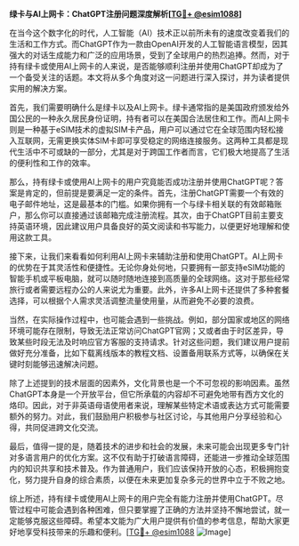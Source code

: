 **绿卡与AI上网卡：ChatGPT注册问题深度解析[[TG💪+ @esim1088](https://t.me/s/esim1088)]**

在当今这个数字化的时代，人工智能（AI）技术正以前所未有的速度改变着我们的生活和工作方式。而ChatGPT作为一款由OpenAI开发的人工智能语言模型，因其强大的对话生成能力和广泛的应用场景，受到了全球用户的热烈追捧。然而，对于持有绿卡或使用AI上网卡的人来说，是否能够顺利注册并使用ChatGPT却成为了一个备受关注的话题。本文将从多个角度对这一问题进行深入探讨，并为读者提供实用的解决方案。

首先，我们需要明确什么是绿卡以及AI上网卡。绿卡通常指的是美国政府颁发给外国公民的一种永久居民身份证明，持有者可以在美国合法居住和工作。而AI上网卡则是一种基于eSIM技术的虚拟SIM卡产品，用户可以通过它在全球范围内轻松接入互联网，无需更换实体SIM卡即可享受稳定的网络连接服务。这两种工具都是现代生活中不可或缺的一部分，尤其是对于跨国工作者而言，它们极大地提高了生活的便利性和工作的效率。

那么，持有绿卡或使用AI上网卡的用户究竟能否成功注册并使用ChatGPT呢？答案是肯定的，但前提是要满足一定的条件。首先，注册ChatGPT需要一个有效的电子邮件地址，这是最基本的门槛。如果你拥有一个与绿卡相关联的有效邮箱账户，那么你可以直接通过该邮箱完成注册流程。其次，由于ChatGPT目前主要支持英语环境，因此建议用户具备良好的英文阅读和书写能力，以便更好地理解和使用这款工具。

接下来，让我们来看看如何利用AI上网卡来辅助注册和使用ChatGPT。AI上网卡的优势在于其灵活性和便捷性。无论你身处何地，只要拥有一部支持eSIM功能的智能手机或平板电脑，就可以随时随地连接到高质量的全球网络。这对于那些经常旅行或者需要远程办公的人来说尤为重要。此外，许多AI上网卡还提供了多种套餐选择，可以根据个人需求灵活调整流量使用量，从而避免不必要的浪费。

当然，在实际操作过程中，也可能会遇到一些挑战。例如，部分国家或地区的网络环境可能存在限制，导致无法正常访问ChatGPT官网；又或者由于时区差异，导致某些时段无法及时响应官方客服的支持请求。针对这些问题，我们建议用户提前做好充分准备，比如下载离线版本的教程文档、设置备用联系方式等，以确保在关键时刻能够迅速解决问题。

除了上述提到的技术层面的因素外，文化背景也是一个不可忽视的影响因素。虽然ChatGPT本身是一个开放平台，但它所承载的内容却不可避免地带有西方文化的烙印。因此，对于非英语母语使用者来说，理解某些特定术语或表达方式可能需要额外的努力。对此，我们鼓励用户积极参与社区讨论，与其他用户分享经验和心得，共同促进跨文化交流。

最后，值得一提的是，随着技术的进步和社会的发展，未来可能会出现更多专门针对多语言用户的优化方案。这不仅有助于打破语言障碍，还能进一步推动全球范围内的知识共享和技术普及。作为普通用户，我们应该保持开放的心态，积极拥抱变化，努力提升自身的综合素质，以便在未来更加复杂多元的世界中立于不败之地。

综上所述，持有绿卡或使用AI上网卡的用户完全有能力注册并使用ChatGPT。尽管过程中可能会遇到各种困难，但只要掌握了正确的方法并坚持不懈地尝试，就一定能够克服这些障碍。希望本文能为广大用户提供有价值的参考信息，帮助大家更好地享受科技带来的乐趣和便利。[[TG💪+ @esim1088](https://t.me/s/esim1088) ![Image](https://i.postimg.cc/4NQfJmqS/Snipaste-2025-05-13-00-14-12.png)]
